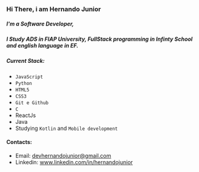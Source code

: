 ### Hi There, i am Hernando Junior

##### I'm a Software Developer, 
##### I Study ADS in FIAP University, FullStack programming in Infinty School and english language in EF.
##### Current Stack:
- `JavaScript`
- `Python`
- `HTML5`
- `CSS3`
- `Git e Github`
- `C`
- ReactJs
- Java
- Studying `Kotlin` and `Mobile development`

#### Contacts:
- Email: devhernandojunior@gmail.com
- Linkedin: www.linkedin.com/in/hernandojunior
  
<!---
HernandoJunior/HernandoJunior is a ✨ special ✨ repository because its `README.md` (this file) appears on your GitHub profile.
You can click the Preview link to take a look at your changes.
--->
